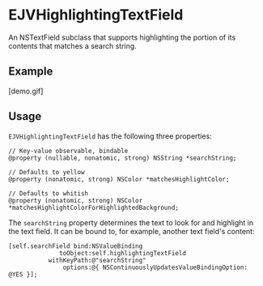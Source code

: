 # EJVHighlightingTextField

An NSTextField subclass that supports highlighting the portion of its contents that matches a search string.

## Example

[demo.gif]

## Usage

`EJVHighlightingTextField` has the following three properties:

    // Key-value observable, bindable
    @property (nullable, nonatomic, strong) NSString *searchString;

    // Defaults to yellow
    @property (nonatomic, strong) NSColor *matchesHighlightColor;

    // Defaults to whitish
    @property (nonatomic, strong) NSColor *matchesHighlightColorForHighlightedBackground;

The `searchString` property determines the text to look for and highlight in the text field. It can be bound to, for example, another text field's content:

    [self.searchField bind:NSValueBinding
                  toObject:self.highlightingTextField
               withKeyPath:@"searchString"
                   options:@{ NSContinuouslyUpdatesValueBindingOption: @YES }];

